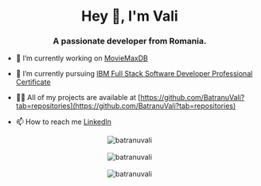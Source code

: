 <h1 align="center">Hey 👋, I'm Vali</h1>
<h3 align="center">A passionate developer from Romania.</h3>


- 🔭 I’m currently working on [MovieMaxDB](https://github.com/BatranuVali/MovieMaxDB)
- 🌱 I’m currently pursuing <a href="https://www.coursera.org/professional-certificates/ibm-full-stack-cloud-developer?action=enroll">IBM Full Stack Software Developer Professional Certificate</a>

- 👨‍💻 All of my projects are available at [https://github.com/BatranuVali?tab=repositories](https://github.com/BatranuVali?tab=repositories)

- 📫 How to reach me <a href="https://www.linkedin.com/in/valentin-mihai-ghi%C8%9B%C4%83-a07a53259">LinkedIn</a>


<div align="center">
    <img src="https://github-readme-stats.vercel.app/api/top-langs?username=batranuvali&show_icons=true&locale=en&layout=compact" alt="batranuvali" />
</div>
<br>
<div align="center">
    <img src="https://github-readme-stats.vercel.app/api?username=batranuvali&show_icons=true&theme=dark&locale=en" alt="batranuvali" />
</div>
<br>
<div align="center">
    <img src="https://github-readme-streak-stats.herokuapp.com/?user=batranuvali&theme=dark" alt="batranuvali" />
</div>


